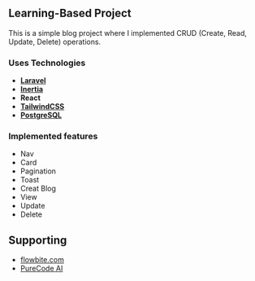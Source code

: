 ## Learning-Based Project

This is a simple blog project where I implemented CRUD (Create, Read, Update, Delete) operations.

### Uses Technologies

- **[Laravel](https://laravel.com/docs/11.x/installation)**
- **[Inertia](https://inertiajs.com/)**
- **React**
- **[TailwindCSS](https://tailwindcss.com/)**
- **[PostgreSQL](https://www.postgresql.org/download/windows/)**

### Implemented features

- Nav
- Card
- Pagination
- Toast
- Creat Blog
- View
- Update
- Delete

## Supporting

- [flowbite.com](https://flowbite.com/docs/components/)
- [PureCode AI](https://purecode.ai/generations/2122386d-70c7-4c13-91cd-7eca4a8ea46c/0)



